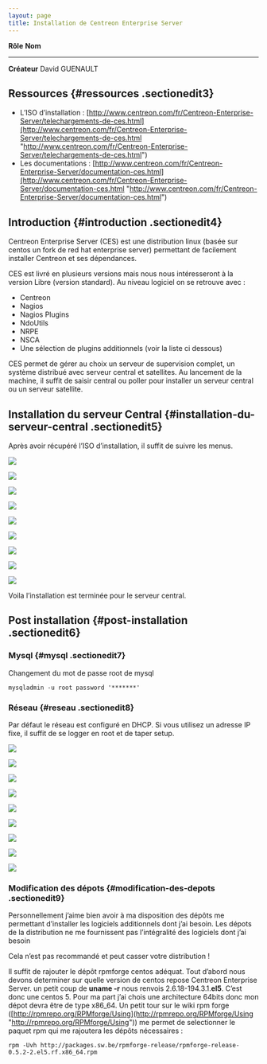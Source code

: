 ```yaml
---
layout: page
title: Installation de Centreon Enterprise Server
---
```


  **Rôle**       **Nom**
  -------------- ----------------
  **Créateur**   David GUENAULT


Ressources {#ressources .sectionedit3}
----------

-   L’ISO d’installation :
    [http://www.centreon.com/fr/Centreon-Enterprise-Server/telechargements-de-ces.html](http://www.centreon.com/fr/Centreon-Enterprise-Server/telechargements-de-ces.html "http://www.centreon.com/fr/Centreon-Enterprise-Server/telechargements-de-ces.html")
-   Les documentations :
    [http://www.centreon.com/fr/Centreon-Enterprise-Server/documentation-ces.html](http://www.centreon.com/fr/Centreon-Enterprise-Server/documentation-ces.html "http://www.centreon.com/fr/Centreon-Enterprise-Server/documentation-ces.html")

Introduction {#introduction .sectionedit4}
------------

Centreon Enterprise Server (CES) est une distribution linux (basée sur
centos un fork de red hat enterprise server) permettant de facilement
installer Centreon et ses dépendances.

CES est livré en plusieurs versions mais nous nous intéresseront à la
version Libre (version standard). Au niveau logiciel on se retrouve avec
:

-   Centreon
-   Nagios
-   Nagios Plugins
-   NdoUtils
-   NRPE
-   NSCA
-   Une sélection de plugins additionnels (voir la liste ci dessous)

CES permet de gérer au choix un serveur de supervision complet, un
système distribué avec serveur central et satellites. Au lancement de la
machine, il suffit de saisir central ou poller pour installer un serveur
central ou un serveur satellite.

Installation du serveur Central {#installation-du-serveur-central .sectionedit5}
-------------------------------

Après avoir récupéré l’ISO d’installation, il suffit de suivre les
menus.

[![](/assets/media/centreon/ces/centreon-enterprise-server-en-fonction-oracle-vm-virtualbox_002.png)](/_detail/centreon/ces/centreon-enterprise-server-en-fonction-oracle-vm-virtualbox_002.png@id=centreon%253Acentreon-enterprise-server.html "centreon:ces:centreon-enterprise-server-en-fonction-oracle-vm-virtualbox_002.png")

[![](/assets/media/centreon/ces/centreon-enterprise-server-en-fonction-oracle-vm-virtualbox_003.png)](/_detail/centreon/ces/centreon-enterprise-server-en-fonction-oracle-vm-virtualbox_003.png@id=centreon%253Acentreon-enterprise-server.html "centreon:ces:centreon-enterprise-server-en-fonction-oracle-vm-virtualbox_003.png")

[![](/assets/media/centreon/ces/centreon-enterprise-server-en-fonction-oracle-vm-virtualbox_004.png)](/_detail/centreon/ces/centreon-enterprise-server-en-fonction-oracle-vm-virtualbox_004.png@id=centreon%253Acentreon-enterprise-server.html "centreon:ces:centreon-enterprise-server-en-fonction-oracle-vm-virtualbox_004.png")

[![](/assets/media/centreon/ces/centreon-enterprise-server-en-fonction-oracle-vm-virtualbox_005.png)](/_detail/centreon/ces/centreon-enterprise-server-en-fonction-oracle-vm-virtualbox_005.png@id=centreon%253Acentreon-enterprise-server.html "centreon:ces:centreon-enterprise-server-en-fonction-oracle-vm-virtualbox_005.png")

[![](/assets/media/centreon/ces/centreon-enterprise-server-en-fonction-oracle-vm-virtualbox_006.png)](/_detail/centreon/ces/centreon-enterprise-server-en-fonction-oracle-vm-virtualbox_006.png@id=centreon%253Acentreon-enterprise-server.html "centreon:ces:centreon-enterprise-server-en-fonction-oracle-vm-virtualbox_006.png")

[![](/assets/media/centreon/ces/centreon-enterprise-server-en-fonction-oracle-vm-virtualbox_007.png)](/_detail/centreon/ces/centreon-enterprise-server-en-fonction-oracle-vm-virtualbox_007.png@id=centreon%253Acentreon-enterprise-server.html "centreon:ces:centreon-enterprise-server-en-fonction-oracle-vm-virtualbox_007.png")

[![](/assets/media/centreon/ces/centreon-enterprise-server-en-fonction-oracle-vm-virtualbox_008.png)](/_detail/centreon/ces/centreon-enterprise-server-en-fonction-oracle-vm-virtualbox_008.png@id=centreon%253Acentreon-enterprise-server.html "centreon:ces:centreon-enterprise-server-en-fonction-oracle-vm-virtualbox_008.png")

[![](/assets/media/centreon/ces/centreon-enterprise-server-en-fonction-oracle-vm-virtualbox_009.png)](/_detail/centreon/ces/centreon-enterprise-server-en-fonction-oracle-vm-virtualbox_009.png@id=centreon%253Acentreon-enterprise-server.html "centreon:ces:centreon-enterprise-server-en-fonction-oracle-vm-virtualbox_009.png")

[![](/assets/media/centreon/ces/centreon-enterprise-server-en-fonction-oracle-vm-virtualbox_010.png)](/_detail/centreon/ces/centreon-enterprise-server-en-fonction-oracle-vm-virtualbox_010.png@id=centreon%253Acentreon-enterprise-server.html "centreon:ces:centreon-enterprise-server-en-fonction-oracle-vm-virtualbox_010.png")

Voila l’installation est terminée pour le serveur central.

Post installation {#post-installation .sectionedit6}
-----------------

### Mysql {#mysql .sectionedit7}

Changement du mot de passe root de mysql

~~~
mysqladmin -u root password '*******'
~~~

### Réseau {#reseau .sectionedit8}

Par défaut le réseau est configuré en DHCP. Si vous utilisez un adresse
IP fixe, il suffit de se logger en root et de taper setup.

[![](/assets/media/centreon/ces/centreon-enterprise-server-en-fonction-oracle-vm-virtualbox_012.png)](/_detail/centreon/ces/centreon-enterprise-server-en-fonction-oracle-vm-virtualbox_012.png@id=centreon%253Acentreon-enterprise-server.html "centreon:ces:centreon-enterprise-server-en-fonction-oracle-vm-virtualbox_012.png")

[![](/assets/media/centreon/ces/centreon-enterprise-server-en-fonction-oracle-vm-virtualbox_013.png)](/_detail/centreon/ces/centreon-enterprise-server-en-fonction-oracle-vm-virtualbox_013.png@id=centreon%253Acentreon-enterprise-server.html "centreon:ces:centreon-enterprise-server-en-fonction-oracle-vm-virtualbox_013.png")

[![](/assets/media/centreon/ces/centreon-enterprise-server-en-fonction-oracle-vm-virtualbox_014.png)](/_detail/centreon/ces/centreon-enterprise-server-en-fonction-oracle-vm-virtualbox_014.png@id=centreon%253Acentreon-enterprise-server.html "centreon:ces:centreon-enterprise-server-en-fonction-oracle-vm-virtualbox_014.png")

[![](/assets/media/centreon/ces/centreon-enterprise-server-en-fonction-oracle-vm-virtualbox_015.png)](/_detail/centreon/ces/centreon-enterprise-server-en-fonction-oracle-vm-virtualbox_015.png@id=centreon%253Acentreon-enterprise-server.html "centreon:ces:centreon-enterprise-server-en-fonction-oracle-vm-virtualbox_015.png")

[![](/assets/media/centreon/ces/centreon-enterprise-server-en-fonction-oracle-vm-virtualbox_016.png)](/_detail/centreon/ces/centreon-enterprise-server-en-fonction-oracle-vm-virtualbox_016.png@id=centreon%253Acentreon-enterprise-server.html "centreon:ces:centreon-enterprise-server-en-fonction-oracle-vm-virtualbox_016.png")

[![](/assets/media/centreon/ces/centreon-enterprise-server-en-fonction-oracle-vm-virtualbox_017.png)](/_detail/centreon/ces/centreon-enterprise-server-en-fonction-oracle-vm-virtualbox_017.png@id=centreon%253Acentreon-enterprise-server.html "centreon:ces:centreon-enterprise-server-en-fonction-oracle-vm-virtualbox_017.png")

[![](/assets/media/centreon/ces/centreon-enterprise-server-en-fonction-oracle-vm-virtualbox_018.png)](/_detail/centreon/ces/centreon-enterprise-server-en-fonction-oracle-vm-virtualbox_018.png@id=centreon%253Acentreon-enterprise-server.html "centreon:ces:centreon-enterprise-server-en-fonction-oracle-vm-virtualbox_018.png")

[![](/assets/media/centreon/ces/centreon-enterprise-server-en-fonction-oracle-vm-virtualbox_019.png)](/_detail/centreon/ces/centreon-enterprise-server-en-fonction-oracle-vm-virtualbox_019.png@id=centreon%253Acentreon-enterprise-server.html "centreon:ces:centreon-enterprise-server-en-fonction-oracle-vm-virtualbox_019.png")

[![](/assets/media/centreon/ces/centreon-enterprise-server-en-fonction-oracle-vm-virtualbox_020.png)](/_detail/centreon/ces/centreon-enterprise-server-en-fonction-oracle-vm-virtualbox_020.png@id=centreon%253Acentreon-enterprise-server.html "centreon:ces:centreon-enterprise-server-en-fonction-oracle-vm-virtualbox_020.png")

### Modification des dépots {#modification-des-depots .sectionedit9}

Personnellement j’aime bien avoir à ma disposition des dépôts me
permettant d’installer les logiciels additionnels dont j’ai besoin. Les
dépots de la distribution ne me fournissent pas l’intégralité des
logiciels dont j’ai besoin

Cela n’est pas recommandé et peut casser votre distribution !

Il suffit de rajouter le dépôt rpmforge centos adéquat. Tout d’abord
nous devons determiner sur quelle version de centos repose Centreon
Enterprise Server. un petit coup de **uname -r** nous renvois
2.6.18-194.3.1.**el5**. C’est donc une centos 5. Pour ma part j’ai chois
une architecture 64bits donc mon dépot devra être de type x86\_64. Un
petit tour sur le wiki rpm forge
([http://rpmrepo.org/RPMforge/Using](http://rpmrepo.org/RPMforge/Using "http://rpmrepo.org/RPMforge/Using"))
me permet de selectionner le paquet rpm qui me rajoutera les dépôts
nécessaires :

~~~
rpm -Uvh http://packages.sw.be/rpmforge-release/rpmforge-release-0.5.2-2.el5.rf.x86_64.rpm
~~~